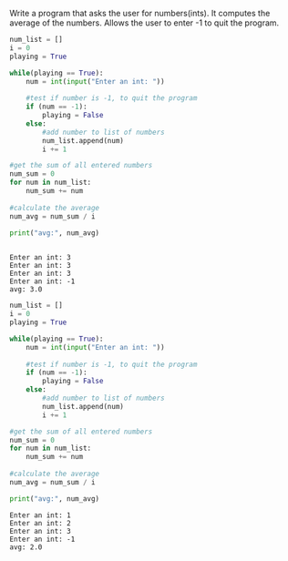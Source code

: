 Write a program that asks the user for numbers(ints). It computes the average of the numbers. Allows the user to enter -1 to quit the program.


```python
num_list = []
i = 0
playing = True

while(playing == True):
    num = int(input("Enter an int: "))
    
    #test if number is -1, to quit the program
    if (num == -1):
        playing = False
    else:
        #add number to list of numbers
        num_list.append(num)
        i += 1

#get the sum of all entered numbers
num_sum = 0
for num in num_list:
    num_sum += num
    
#calculate the average
num_avg = num_sum / i

print("avg:", num_avg)
    
```

    Enter an int: 3
    Enter an int: 3
    Enter an int: 3
    Enter an int: -1
    avg: 3.0
    


```python
num_list = []
i = 0
playing = True

while(playing == True):
    num = int(input("Enter an int: "))
    
    #test if number is -1, to quit the program
    if (num == -1):
        playing = False
    else:
        #add number to list of numbers
        num_list.append(num)
        i += 1

#get the sum of all entered numbers
num_sum = 0
for num in num_list:
    num_sum += num
    
#calculate the average
num_avg = num_sum / i

print("avg:", num_avg)

```

    Enter an int: 1
    Enter an int: 2
    Enter an int: 3
    Enter an int: -1
    avg: 2.0
    


```python

```
